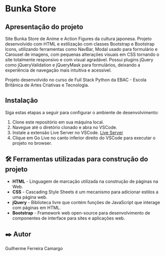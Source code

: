 # Bunka Store

## Apresentação do projeto



Site Bunka Store de Anime e Action Figures da cultura japonesa. Projeto desenvolvido com HTML e estilização com classes
Bootstrap e Bootstrap Icons, utilizando ferramentas como NavBar, Modal usado para formulário e Carousel de imagens, com
pequenas alterações visuais em CSS tornando o site totalmente responsivo e com visual agradável. Possui plugins jQuery
como jQueryValidation e jQueryMask para formulários, deixando a experiência de navegação mais intuitiva e acessível.

Projeto desenvolvido no curso de Full Stack Python da EBAC - Escola Britânica de Artes Criativas e Tecnologia.

## Instalação

Siga estas etapas a seguir para configurar o ambiente de desenvolvimento:

1. Clone este repositório em sua máquina local.
2. Navegue até o diretório clonado e abra no VSCode.
3. Instale a extensão Live Server no VSCode. [Live Server](https://github.com/ritwickdey/vscode-live-server-plus-plus)
4. Clique em Go Live no canto inferior direito do VSCode para executar o projeto no browser.

## 🛠️ Ferramentas utilizadas para construção do projeto

* **HTML** - Linguagem de marcação utilizada na construção de páginas na Web.
* **CSS** - Cascading Style Sheets é um mecanismo para adicionar estilos a uma página web.
* **jQuery** - Biblioteca livre que contém funções de JavaScript que interage com páginas em HTML.
* **Bootstrap** - Framework web open-source para desenvolvimento de componentes de interface para sites e aplicações web.

## ✒️ Autor

Guilherme Ferreira Camargo
